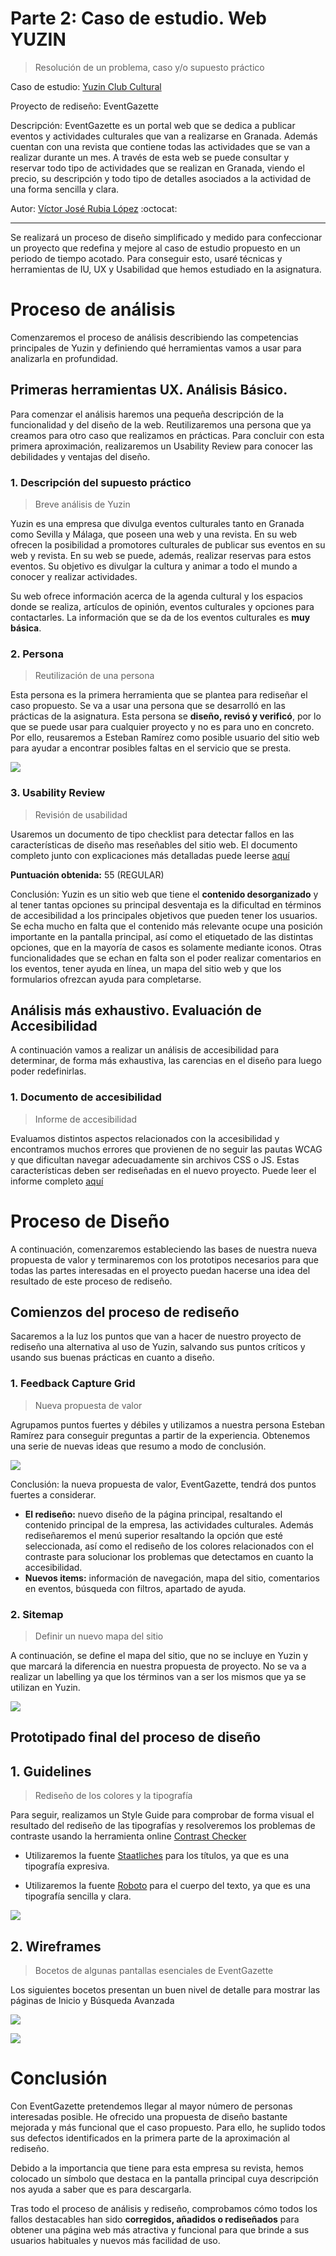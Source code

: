 # Parte 2: Caso de estudio. Web YUZIN
> Resolución de un problema, caso y/o supuesto práctico

Caso de estudio: [Yuzin Club Cultural](https://yuzin.com/)

Proyecto de rediseño: EventGazette

Descripción: EventGazette es un portal web que se dedica a publicar eventos y actividades culturales que van a realizarse en Granada. Además cuentan con una revista que contiene todas las actividades que se van a realizar durante un mes. A través de esta web se puede consultar y reservar todo tipo de actividades que se realizan en Granada, viendo el precio, su descripción y todo tipo de detalles asociados a la actividad de una forma sencilla y clara.

Autor: [Víctor José Rubia López](http://github.com/VictorRubia)    :octocat:  

---

Se realizará un proceso de diseño simplificado y medido para confeccionar un proyecto que redefina y mejore al caso de estudio propuesto en un periodo de tiempo acotado. Para conseguir esto, usaré técnicas y herramientas de IU, UX y Usabilidad que hemos estudiado en la asignatura.

# Proceso de análisis

Comenzaremos el proceso de análisis describiendo las competencias principales de Yuzin y definiendo qué herramientas vamos a usar para analizarla en profundidad.

## Primeras herramientas UX. Análisis Básico.

Para comenzar el análisis haremos una pequeña descripción de la funcionalidad y del diseño de la web. Reutilizaremos una persona que ya creamos para otro caso que realizamos en prácticas. Para concluir con esta primera aproximación, realizaremos un Usability Review para conocer las debilidades y ventajas del diseño.

### 1. Descripción del supuesto práctico

> Breve análisis de Yuzin

Yuzin es una empresa que divulga eventos culturales tanto en Granada como Sevilla y Málaga, que poseen una web y una revista. En su web ofrecen la posibilidad a promotores culturales de publicar sus eventos en su web y revista. En su web se puede, además, realizar reservas para estos eventos. Su objetivo es divulgar la cultura y animar a todo el mundo a conocer y realizar actividades.

Su web ofrece información acerca de la agenda cultural y los espacios donde se realiza, artículos de opinión, eventos culturales y opciones para contactarles.
La información que se da de los eventos culturales es **muy básica**.

### 2. Persona

> Reutilización de una persona

Esta persona es la primera herramienta que se plantea para rediseñar el caso propuesto. Se va a usar una persona que se desarrolló en las prácticas de la asignatura. Esta persona se **diseño, revisó y verificó**, por lo que se puede usar para cualquier proyecto y no es para uno en concreto. Por ello, reusaremos a Esteban Ramírez como posible usuario del sitio web para ayudar a encontrar posibles faltas en el servicio que se presta.

![](img/Esteban_Ramirez_Bio.png)

### 3. Usability Review

> Revisión de usabilidad

Usaremos un documento de tipo checklist para detectar fallos en las características de diseño mas reseñables del sitio web. El documento completo junto con explicaciones más detalladas puede leerse [aquí](/doc/Usability-review-template.pdf)

**Puntuación obtenida:** 55 (REGULAR)

Conclusión: Yuzin es un sitio web que tiene el **contenido desorganizado** y al tener tantas opciones su principal desventaja es la dificultad en términos de accesibilidad a los principales objetivos que pueden tener los usuarios. Se echa mucho en falta que el contenido más relevante ocupe una posición importante en la pantalla principal, así como el etiquetado de las distintas opciones, que en la mayoría de casos es solamente mediante iconos. Otras funcionalidades que se echan en falta son el poder realizar comentarios en los eventos, tener ayuda en línea,  un mapa del sitio web y que los formularios ofrezcan ayuda para completarse.

## Análisis más exhaustivo. Evaluación de Accesibilidad

A continuación vamos a realizar un análisis de accesibilidad para determinar, de forma más exhaustiva, las carencias en el diseño para luego poder redefinirlas.

### 1. Documento de accesibilidad

> Informe de accesibilidad

Evaluamos distintos aspectos relacionados con la accesibilidad y encontramos muchos errores que provienen de no seguir las pautas WCAG y que dificultan navegar adecuadamente sin archivos CSS o JS. Estas características deben ser rediseñadas en el nuevo proyecto. Puede leer el informe completo [aquí](/doc/Accesibilidad.pdf)

# Proceso de Diseño

A continuación, comenzaremos estableciendo las bases de nuestra nueva propuesta de valor y terminaremos con los prototipos necesarios para que todas las partes interesadas en el proyecto puedan hacerse una idea del resultado de este proceso de rediseño.

## Comienzos del proceso de rediseño

Sacaremos a la luz los puntos que van a hacer de nuestro proyecto de rediseño una alternativa al uso de Yuzin, salvando sus puntos críticos y usando sus buenas prácticas en cuanto a diseño.

### 1. Feedback Capture Grid

> Nueva propuesta de valor

Agrupamos puntos fuertes y débiles y utilizamos a nuestra persona Esteban Ramírez para conseguir preguntas a partir de la experiencia. Obtenemos una serie de nuevas ideas que resumo a modo de conclusión.

![](img/FeedbackCaptureGrid.png)

Conclusión: la nueva propuesta de valor, EventGazette, tendrá dos puntos fuertes a considerar.

- **El rediseño:** nuevo diseño de la página principal, resaltando el contenido principal de la empresa, las actividades culturales. Además rediseñaremos el menú superior resaltando la opción que esté seleccionada, así como el rediseño de los colores relacionados con el contraste para solucionar los problemas que detectamos en cuanto la accesibilidad.
- **Nuevos items:** información de navegación, mapa del sitio, comentarios en eventos, búsqueda con filtros, apartado de ayuda.

### 2. Sitemap
> Definir un nuevo mapa del sitio

A continuación, se define el mapa del sitio, que no se incluye en Yuzin y que marcará la diferencia en nuestra propuesta de proyecto. No se va a realizar un labelling ya que los términos van a ser los mismos que ya se utilizan en Yuzin.

![](img/Sitemap.png)

## Prototipado final del proceso de diseño

## 1. Guidelines

> Rediseño de los colores y la tipografía

Para seguir, realizamos un Style Guide para comprobar de forma visual el resultado del rediseño de las tipografías y resolveremos los problemas de contraste usando la herramienta online [Contrast Checker](https://webaim.org/resources/contrastchecker/)

- Utilizaremos la fuente [Staatliches](https://fonts.google.com/specimen/Staatliches#standard-styles) para los títulos, ya que es una tipografía expresiva.

- Utilizaremos la fuente [Roboto](https://fonts.google.com/specimen/Roboto) para el cuerpo del texto, ya que es una tipografía sencilla y clara.

![](/img/StyleGuide.png)

## 2. Wireframes

> Bocetos de algunas pantallas esenciales de EventGazette

Los siguientes bocetos presentan un buen nivel de detalle para mostrar las páginas de Inicio y Búsqueda Avanzada

![](img/mock1.png)

![](img/mock2.png)


# Conclusión

Con EventGazette pretendemos llegar al mayor número de personas interesadas posible. He ofrecido una propuesta de diseño bastante mejorada y más funcional que el caso propuesto. Para ello, he suplido todos sus defectos identificados en la primera parte de la aproximación al rediseño.

Debido a la importancia que tiene para esta empresa su revista, hemos colocado un símbolo que destaca en la pantalla principal cuya descripción nos ayuda a saber que es para descargarla.

Tras todo el proceso de análisis y rediseño, comprobamos cómo todos los fallos destacables han sido **corregidos, añadidos o rediseñados** para obtener una página web más atractiva y funcional para que brinde a sus usuarios habituales y nuevos más facilidad de uso.
